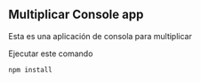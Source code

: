 ## Multiplicar Console app 

Esta es una aplicación de consola para multiplicar

Ejecutar este comando

```
npm install
```
